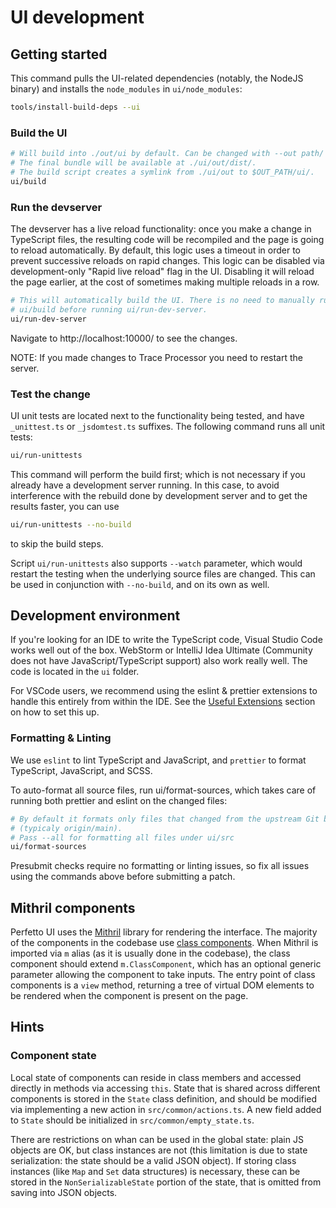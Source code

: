 # UI development

## Getting started

This command pulls the UI-related dependencies (notably, the NodeJS binary)
and installs the `node_modules` in `ui/node_modules`:

```bash
tools/install-build-deps --ui
```

### Build the UI

```bash
# Will build into ./out/ui by default. Can be changed with --out path/
# The final bundle will be available at ./ui/out/dist/.
# The build script creates a symlink from ./ui/out to $OUT_PATH/ui/.
ui/build
```

### Run the devserver

The devserver has a live reload functionality: once you make a change in
TypeScript files, the resulting code will be recompiled and the page is going to
reload automatically. By default, this logic uses a timeout in order to prevent
successive reloads on rapid changes. This logic can be disabled via
development-only "Rapid live reload" flag in the UI. Disabling it will reload
the page earlier, at the cost of sometimes making multiple reloads in a row.

```bash
# This will automatically build the UI. There is no need to manually run
# ui/build before running ui/run-dev-server.
ui/run-dev-server
```

Navigate to http://localhost:10000/ to see the changes.

NOTE: If you made changes to Trace Processor you need to restart the server.

### Test the change

UI unit tests are located next to the functionality being tested, and have
`_unittest.ts` or `_jsdomtest.ts` suffixes. The following command runs all unit
tests:

```bash
ui/run-unittests
```

This command will perform the build first; which is not necessary if you
already have a development server running. In this case, to avoid interference
with the rebuild done by development server and to get the results faster, you
can use

```bash
ui/run-unittests --no-build
```

to skip the build steps.

Script `ui/run-unittests` also supports `--watch` parameter, which would
restart the testing when the underlying source files are changed. This can be
used in conjunction with `--no-build`, and on its own as well.

## Development environment

If you're looking for an IDE to write the TypeScript code, Visual Studio Code
works well out of the box. WebStorm or IntelliJ Idea Ultimate (Community does
not have JavaScript/TypeScript support) also work really well. The code is
located in the `ui` folder.

For VSCode users, we recommend using the eslint & prettier extensions to handle
this entirely from within the IDE. See the
[Useful Extensions](#useful-extensions) section on how to set this up.

### Formatting & Linting

We use `eslint` to lint TypeScript and JavaScript, and `prettier` to format
TypeScript, JavaScript, and SCSS.

To auto-format all source files, run ui/format-sources, which takes care of
running both prettier and eslint on the changed files:

```bash
# By default it formats only files that changed from the upstream Git branch
# (typicaly origin/main).
# Pass --all for formatting all files under ui/src
ui/format-sources
```

Presubmit checks require no formatting or linting issues, so fix all issues
using the commands above before submitting a patch.

## Mithril components

Perfetto UI uses the [Mithril](https://mithril.js.org/) library for rendering
the interface. The majority of the components in the codebase use
[class components](https://mithril.js.org/components.html#classes). When Mithril
is imported via `m` alias (as it is usually done in the codebase), the class
component should extend `m.ClassComponent`, which has an optional generic
parameter allowing the component to take inputs. The entry point of class
components is a `view` method, returning a tree of virtual DOM elements to be
rendered when the component is present on the page.

## Hints

### Component state

Local state of components can reside in class members and accessed directly in
methods via accessing `this`. State that is shared across different components
is stored in the `State` class definition, and should be modified via
implementing a new action in `src/common/actions.ts`. A new field added to
`State` should be initialized in `src/common/empty_state.ts`.

There are restrictions on whan can be used in the global state: plain JS objects
are OK, but class instances are not (this limitation is due to state
serialization: the state should be a valid JSON object). If storing class
instances (like `Map` and `Set` data structures) is necessary, these can be
stored in the `NonSerializableState` portion of the state, that is omitted from
saving into JSON objects.
